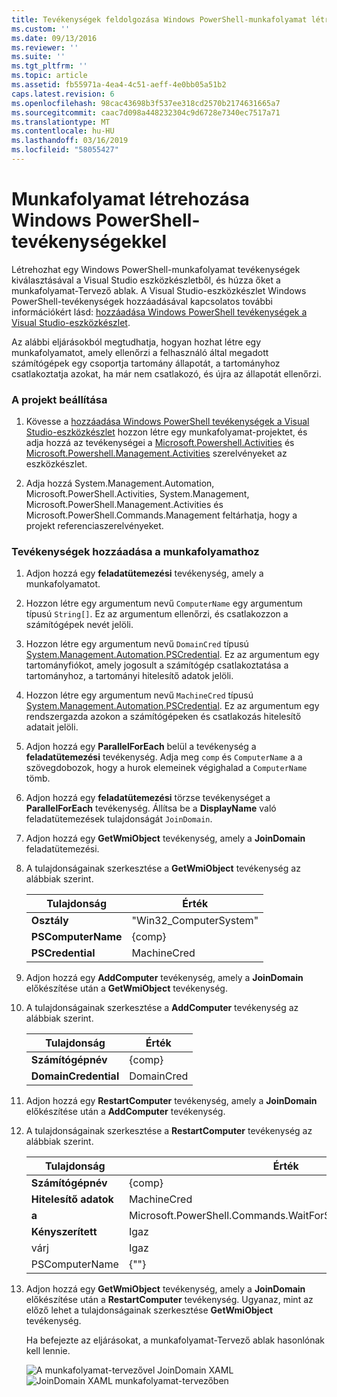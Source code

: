 ```yaml
---
title: Tevékenységek feldolgozása Windows PowerShell-munkafolyamat létrehozása |} A Microsoft Docs
ms.custom: ''
ms.date: 09/13/2016
ms.reviewer: ''
ms.suite: ''
ms.tgt_pltfrm: ''
ms.topic: article
ms.assetid: fb55971a-4ea4-4c51-aeff-4e0bb05a51b2
caps.latest.revision: 6
ms.openlocfilehash: 98cac43698b3f537ee318cd2570b2174631665a7
ms.sourcegitcommit: caac7d098a448232304c9d6728e7340ec7517a71
ms.translationtype: MT
ms.contentlocale: hu-HU
ms.lasthandoff: 03/16/2019
ms.locfileid: "58055427"
---
```

# <a name="creating-a-workflow-with-windows-powershell-activities"></a>Munkafolyamat létrehozása Windows PowerShell-tevékenységekkel

Létrehozhat egy Windows PowerShell-munkafolyamat tevékenységek kiválasztásával a Visual Studio eszközkészletből, és húzza őket a munkafolyamat-Tervező ablak. A Visual Studio-eszközkészlet Windows PowerShell-tevékenységek hozzáadásával kapcsolatos további információkért lásd: [hozzáadása Windows PowerShell tevékenységek a Visual Studio-eszközkészlet](./adding-windows-powershell-activities-to-the-visual-studio-toolbox.md).

Az alábbi eljárásokból megtudhatja, hogyan hozhat létre egy munkafolyamatot, amely ellenőrzi a felhasználó által megadott számítógépek egy csoportja tartomány állapotát, a tartományhoz csatlakoztatja azokat, ha már nem csatlakozó, és újra az állapotát ellenőrzi.

### <a name="setting-up-the-project"></a>A projekt beállítása

1. Kövesse a [hozzáadása Windows PowerShell tevékenységek a Visual Studio-eszközkészlet](./adding-windows-powershell-activities-to-the-visual-studio-toolbox.md) hozzon létre egy munkafolyamat-projektet, és adja hozzá az tevékenységei a [Microsoft.Powershell.Activities](/dotnet/api/Microsoft.PowerShell.Activities) és [ Microsoft.Powershell.Management.Activities](/dotnet/api/Microsoft.PowerShell.Management.Activities) szerelvényeket az eszközkészlet.

2. Adja hozzá System.Management.Automation, Microsoft.PowerShell.Activities, System.Management, Microsoft.PowerShell.Management.Activities és Microsoft.PowerShell.Commands.Management feltárhatja, hogy a projekt referenciaszerelvényeket.

### <a name="adding-activities-to-the-workflow"></a>Tevékenységek hozzáadása a munkafolyamathoz

1. Adjon hozzá egy **feladatütemezési** tevékenység, amely a munkafolyamatot.

2. Hozzon létre egy argumentum nevű `ComputerName` egy argumentum típusú `String[]`. Ez az argumentum ellenőrzi, és csatlakozzon a számítógépek nevét jelöli.

3. Hozzon létre egy argumentum nevű `DomainCred` típusú [System.Management.Automation.PSCredential](/dotnet/api/System.Management.Automation.PSCredential). Ez az argumentum egy tartományfiókot, amely jogosult a számítógép csatlakoztatása a tartományhoz, a tartományi hitelesítő adatok jelöli.

4. Hozzon létre egy argumentum nevű `MachineCred` típusú [System.Management.Automation.PSCredential](/dotnet/api/System.Management.Automation.PSCredential). Ez az argumentum egy rendszergazda azokon a számítógépeken és csatlakozás hitelesítő adatait jelöli.

5. Adjon hozzá egy **ParallelForEach** belül a tevékenység a **feladatütemezési** tevékenység. Adja meg `comp` és `ComputerName` a a szövegdobozok, hogy a hurok elemeinek végighalad a `ComputerName` tömb.

6. Adjon hozzá egy **feladatütemezési** törzse tevékenységet a **ParallelForEach** tevékenység. Állítsa be a **DisplayName** való feladatütemezések tulajdonságát `JoinDomain`.

7. Adjon hozzá egy **GetWmiObject** tevékenység, amely a **JoinDomain** feladatütemezési.

8. A tulajdonságainak szerkesztése a **GetWmiObject** tevékenység az alábbiak szerint.

   |Tulajdonság|Érték|
   |--------------|-----------|
   |**Osztály**|"Win32_ComputerSystem"|
   |**PSComputerName**|{comp}|
   |**PSCredential**|MachineCred|

9. Adjon hozzá egy **AddComputer** tevékenység, amely a **JoinDomain** előkészítése után a **GetWmiObject** tevékenység.

10. A tulajdonságainak szerkesztése a **AddComputer** tevékenység az alábbiak szerint.

    |Tulajdonság|Érték|
    |--------------|-----------|
    |**Számítógépnév**|{comp}|
    |**DomainCredential**|DomainCred|

11. Adjon hozzá egy **RestartComputer** tevékenység, amely a **JoinDomain** előkészítése után a **AddComputer** tevékenység.

12. A tulajdonságainak szerkesztése a **RestartComputer** tevékenység az alábbiak szerint.

    |Tulajdonság|Érték|
    |--------------|-----------|
    |**Számítógépnév**|{comp}|
    |**Hitelesítő adatok**|MachineCred|
    |**a**|Microsoft.PowerShell.Commands.WaitForServiceTypes.PowerShell|
    |**Kényszerített**|Igaz|
    |várj|Igaz|
    |PSComputerName|{""}|

13. Adjon hozzá egy **GetWmiObject** tevékenység, amely a **JoinDomain** előkészítése után a **RestartComputer** tevékenység. Ugyanaz, mint az előző lehet a tulajdonságainak szerkesztése **GetWmiObject** tevékenység.

    Ha befejezte az eljárásokat, a munkafolyamat-Tervező ablak hasonlónak kell lennie.

    ![A munkafolyamat-tervezővel JoinDomain XAML](../media/joindomainworkflow.png)
    ![JoinDomain XAML munkafolyamat-tervezőben](../media/joindomainworkflow.png "JoinDomainWorkflow")